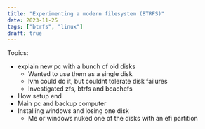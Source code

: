 ```yaml
---
title: "Experimenting a modern filesystem (BTRFS)"
date: 2023-11-25
tags: ["btrfs", "linux"]
draft: true
---
```


Topics:
- explain new pc with a bunch of old disks
    - Wanted to use them as a single disk
    - lvm could do it, but couldnt tolerate disk failures
    - Investigated zfs, btrfs and bcachefs
- How setup end
- Main pc and backup computer
- Installing windows and losing one disk
    - Me or windows nuked one of the disks with an efi partition
